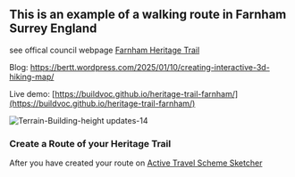## This is an example of a walking route in Farnham Surrey England

see offical council webpage [Farnham Heritage Trail](https://www.farnham.gov.uk/things-to-do/getting-outside/walks-and-countryside/heritagetrail)

Blog: https://bertt.wordpress.com/2025/01/10/creating-interactive-3d-hiking-map/

Live demo: [https://buildvoc.github.io/heritage-trail-farnham/](https://buildvoc.github.io/heritage-trail-farnham/)

![Terrain-Building-height updates-14](https://github.com/user-attachments/assets/1d4c111d-4e67-4b2f-bcfb-5c9b21167da5)

### Create a Route of your Heritage Trail
After you have created your route on [Active Travel Scheme Sketcher](https://plan.activetravelengland.gov.uk/index.html)
